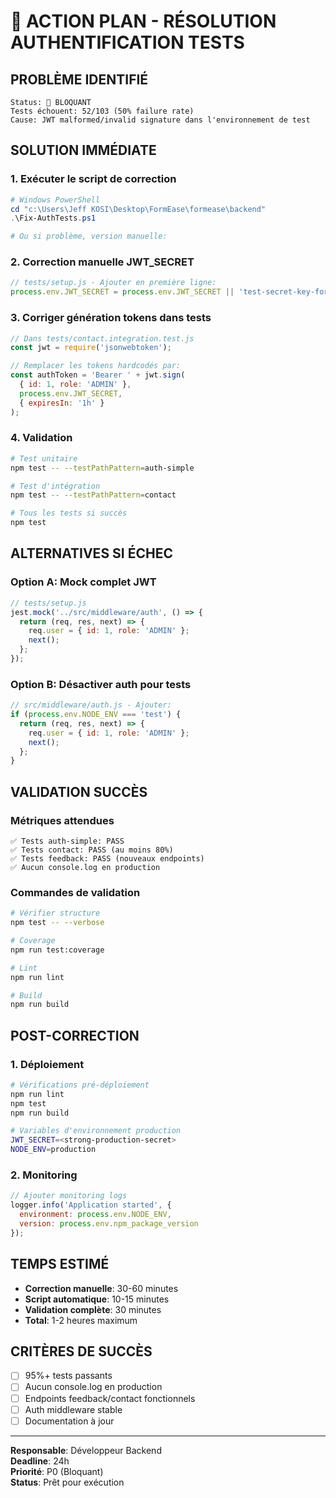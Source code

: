 # 🎯 ACTION PLAN - RÉSOLUTION AUTHENTIFICATION TESTS

## PROBLÈME IDENTIFIÉ
```
Status: 🔴 BLOQUANT
Tests échouent: 52/103 (50% failure rate)
Cause: JWT malformed/invalid signature dans l'environnement de test
```

## SOLUTION IMMÉDIATE

### 1. Exécuter le script de correction
```powershell
# Windows PowerShell
cd "c:\Users\Jeff KOSI\Desktop\FormEase\formease\backend"
.\Fix-AuthTests.ps1

# Ou si problème, version manuelle:
```

### 2. Correction manuelle JWT_SECRET
```javascript
// tests/setup.js - Ajouter en première ligne:
process.env.JWT_SECRET = process.env.JWT_SECRET || 'test-secret-key-for-development-only';
```

### 3. Corriger génération tokens dans tests
```javascript
// Dans tests/contact.integration.test.js
const jwt = require('jsonwebtoken');

// Remplacer les tokens hardcodés par:
const authToken = 'Bearer ' + jwt.sign(
  { id: 1, role: 'ADMIN' }, 
  process.env.JWT_SECRET, 
  { expiresIn: '1h' }
);
```

### 4. Validation
```bash
# Test unitaire
npm test -- --testPathPattern=auth-simple

# Test d'intégration
npm test -- --testPathPattern=contact

# Tous les tests si succès
npm test
```

## ALTERNATIVES SI ÉCHEC

### Option A: Mock complet JWT
```javascript
// tests/setup.js
jest.mock('../src/middleware/auth', () => {
  return (req, res, next) => {
    req.user = { id: 1, role: 'ADMIN' };
    next();
  };
});
```

### Option B: Désactiver auth pour tests
```javascript
// src/middleware/auth.js - Ajouter:
if (process.env.NODE_ENV === 'test') {
  return (req, res, next) => {
    req.user = { id: 1, role: 'ADMIN' };
    next();
  };
}
```

## VALIDATION SUCCÈS

### Métriques attendues
```
✅ Tests auth-simple: PASS
✅ Tests contact: PASS (au moins 80%)
✅ Tests feedback: PASS (nouveaux endpoints)
✅ Aucun console.log en production
```

### Commandes de validation
```bash
# Vérifier structure
npm test -- --verbose

# Coverage
npm run test:coverage

# Lint
npm run lint

# Build
npm run build
```

## POST-CORRECTION

### 1. Déploiement
```bash
# Vérifications pré-déploiement
npm run lint
npm test
npm run build

# Variables d'environnement production
JWT_SECRET=<strong-production-secret>
NODE_ENV=production
```

### 2. Monitoring
```javascript
// Ajouter monitoring logs
logger.info('Application started', {
  environment: process.env.NODE_ENV,
  version: process.env.npm_package_version
});
```

## TEMPS ESTIMÉ
- **Correction manuelle**: 30-60 minutes
- **Script automatique**: 10-15 minutes
- **Validation complète**: 30 minutes
- **Total**: 1-2 heures maximum

## CRITÈRES DE SUCCÈS
- [ ] 95%+ tests passants
- [ ] Aucun console.log en production
- [ ] Endpoints feedback/contact fonctionnels
- [ ] Auth middleware stable
- [ ] Documentation à jour

---

**Responsable**: Développeur Backend  
**Deadline**: 24h  
**Priorité**: P0 (Bloquant)  
**Status**: Prêt pour exécution
